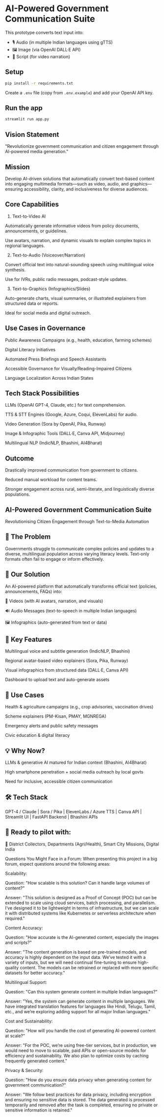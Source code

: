 # AI-Powered Government Communication Suite

This prototype converts text input into:
- 🎙️ Audio (in multiple Indian languages using gTTS)
- 🖼️ Image (via OpenAI DALL·E API)
- 📝 Script (for video narration)

## Setup

```bash
pip install -r requirements.txt
```
Create a `.env` file (copy from `.env.example`) and add your OpenAI API key.

## Run the app

```bash
streamlit run app.py
```
## Vision Statement
"Revolutionize government communication and citizen engagement through AI-powered media generation."

## Mission
Develop AI-driven solutions that automatically convert text-based content into engaging multimedia formats—such as video,
audio, and graphics—ensuring accessibility, clarity, and inclusiveness for diverse audiences.

## Core Capabilities
1. Text-to-Video AI

Automatically generate informative videos from policy documents, announcements, or guidelines.

Use avatars, narration, and dynamic visuals to explain complex topics in regional languages.

2. Text-to-Audio (Voiceover/Narration)

Convert official text into natural-sounding speech using multilingual voice synthesis.

Use for IVRs, public radio messages, podcast-style updates.

3. Text-to-Graphics (Infographics/Slides)

Auto-generate charts, visual summaries, or illustrated explainers from structured data or reports.

Ideal for social media and digital outreach.

## Use Cases in Governance
Public Awareness Campaigns (e.g., health, education, farming schemes)

Digital Literacy Initiatives

Automated Press Briefings and Speech Assistants

Accessible Governance for Visually/Reading-Impaired Citizens

Language Localization Across Indian States

## Tech Stack Possibilities
LLMs (OpenAI GPT-4, Claude, etc.) for text comprehension.

TTS & STT Engines (Google, Azure, Coqui, ElevenLabs) for audio.

Video Generation (Sora by OpenAI, Pika, Runway)

Image & Infographic Tools (DALL·E, Canva API, Midjourney)

Multilingual NLP (IndicNLP, Bhashini, AI4Bharat)


## Outcome
Drastically improved communication from government to citizens.

Reduced manual workload for content teams.

Stronger engagement across rural, semi-literate, and linguistically diverse populations.

## AI-Powered Government Communication Suite
Revolutionising Citizen Engagement through Text-to-Media Automation

## 🚀 The Problem
Governments struggle to communicate complex policies and updates to a diverse, multilingual population across varying literacy levels. Text-only formats often fail to engage or inform effectively.

## 🌟 Our Solution
An AI-powered platform that automatically transforms official text (policies, announcements, FAQs) into:

🎥 Videos (with AI avatars, narration, and visuals)

🔊 Audio Messages (text-to-speech in multiple Indian languages)

🖼️ Infographics (auto-generated from text or data)

## 🔧 Key Features
Multilingual voice and subtitle generation (IndicNLP, Bhashini)

Regional avatar-based video explainers (Sora, Pika, Runway)

Visual infographics from structured data (DALL·E, Canva API)

Dashboard to upload text and auto-generate assets

## 🎯 Use Cases
Health & agriculture campaigns (e.g., crop advisories, vaccination drives)

Scheme explainers (PM-Kisan, PMAY, MGNREGA)

Emergency alerts and public safety messages

Civic education & digital literacy

## 💡 Why Now?
LLMs & generative AI matured for Indian context (Bhashini, AI4Bharat)

High smartphone penetration + social media outreach by local govts

Need for inclusive, accessible citizen communication

## 🛠️ Tech Stack
GPT-4 / Claude | Sora / Pika | ElevenLabs / Azure TTS | Canva API | Streamlit UI | FastAPI Backend | Bhashini APIs

## 🤝 Ready to pilot with:
📍 District Collectors, Departments (Agri/Health), Smart City Missions, Digital India


Questions You Might Face in a Forum:
When presenting this project in a big forum, expect questions around the following areas:

Scalability:

Question: "How scalable is this solution? Can it handle large volumes of content?"

Answer: "This solution is designed as a Proof of Concept (POC) but can be extended to scale using cloud services, batch processing, and parallelism. I’ve designed it to be lightweight in terms of infrastructure, but we can scale it with distributed systems like Kubernetes or serverless architecture when required."

Content Accuracy:

Question: "How accurate is the AI-generated content, especially the images and scripts?"

Answer: "The content generation is based on pre-trained models, and accuracy is highly dependent on the input data. We’ve tested it with a variety of inputs, but we will need continual fine-tuning to ensure high-quality content. The models can be retrained or replaced with more specific datasets for better accuracy."

Multilingual Support:

Question: "Can this system generate content in multiple Indian languages?"

Answer: "Yes, the system can generate content in multiple languages. We have integrated translation features for languages like Hindi, Telugu, Tamil, etc., and we’re exploring adding support for all major Indian languages."

Cost and Sustainability:

Question: "How will you handle the cost of generating AI-powered content at scale?"

Answer: "For the POC, we’re using free-tier services, but in production, we would need to move to scalable, paid APIs or open-source models for efficiency and sustainability. We also plan to optimize costs by caching frequently generated content."

Privacy & Security:

Question: "How do you ensure data privacy when generating content for government communication?"

Answer: "We follow best practices for data privacy, including encryption and ensuring no sensitive data is stored. The data generated is processed temporarily and removed after the task is completed, ensuring no private or sensitive information is retained."


